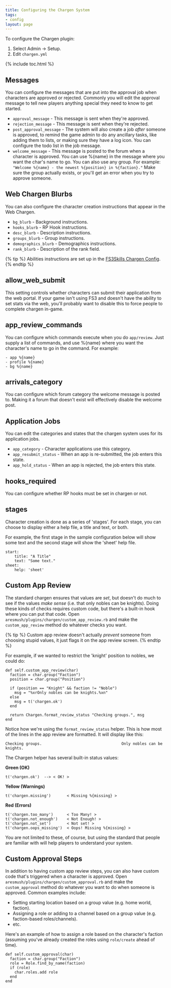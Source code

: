 ```yaml
---
title: Configuring the Chargen System
tags:
- config
layout: page
---
```


To configure the Chargen plugin:

1. Select Admin -> Setup.
2. Edit `chargen.yml`

{% include toc.html %}

## Messages

You can configure the messages that are put into the approval job when characters are approved or rejected.  Commonly you will edit the approval message to tell new players anything special they need to know to get started.

* `approval_message` - This message is sent when they're approved.
* `rejection_message` - This message is sent when they're rejected.
* `post_approval_message` - The system will also create a job *after* someone is approved, to remind the game admin to do any ancillary tasks, like adding them to lists, or making sure they have a log icon.  You can configure the todo list in the job message.
* `welcome_message` - This message is posted to the forum when a character is approved.  You can use %{name} in the message where you want the char's name to go.  You can also use any group.  For example:  `"Welcome %{name} - the newest %{position} in %{faction}."`  Make sure the group actually exists, or you'll get an error when you try to approve someone.

## Web Chargen Blurbs

You can also configure the character creation instructions that appear in the Web Chargen.

* `bg_blurb` - Background instructions.
* `hooks_blurb` - RP Hook instructions.
* `desc_blurb` - Description instructions.
* `groups_blurb` - Group instructions.
* `demographics_blurb` - Demographics instructions.
* `rank_blurb` - Description of the rank field.

{% tip %} 
Abilities instructions are set up in the [FS3Skills Chargen Config](/tutorials/config/fs3skills_chargen.html).
{% endtip %}

## allow_web_submit

This setting controls whether characters can submit their application from the web portal.  If your game isn't using FS3 and doesn't have the ability to set stats via the web, you'll probably want to disable this to force people to complete chargen in-game.

## app_review_commands

You can configure which commands execute when you do `app/review`.  Just supply a list of commands, and use %{name} where you want the character's name to go in the command.  For example:

    - app %{name}
    - profile %{name}
    - bg %{name}

## arrivals_category

You can configure which forum category the welcome message is posted to.  Making it a forum that doesn't exist will effectively disable the welcome post.

## Application  Jobs

You can edit the categories and states that the chargen system uses for its application jobs.

* `app_category` - Character applications use this category.
* `app_resubmit_status` - When an app is re-submitted, the job enters this state.
* `app_hold_status` - When an app is rejected, the job enters this state.

## hooks_required

You can configure whether RP hooks must be set in chargen or not.

## stages

Character creation is done as a series of 'stages'.  For each stage, you can choose to display either a help file, a title and text, or both.

For example, the first stage in the sample configuration below will show some text and the second stage will show the 'sheet' help file.

    start:
        title: "A Title"
        text: "Some text."
    sheet:
        help: 'sheet'

## Custom App Review

The standard chargen ensures that values are _set_, but doesn't do much to see if the values _make sense_ (i.e. that only nobles can be knights).  Doing these kinds of checks requires custom code, but there's a built-in hook where you can put that code.  Open `aresmush/plugins/chargen/custom_app_review.rb` and make the `custom_app_review` method do whatever checks you want.

{% tip %} 
Custom app review doesn't actually _prevent_ someone from choosing stupid values, it just flags it on the app review screen.
{% endtip %}

For example, if we wanted to restrict the 'knight' position to nobles, we could do:

    def self.custom_app_review(char)
      faction = char.group("Faction")
      position = char.group("Position")
      
      if (position == "Knight" && faction != "Noble")
        msg = "%xrOnly nobles can be knights.%xn"
      else
        msg = t('chargen.ok')
      end
      
      return Chargen.format_review_status "Checking groups.", msg
    end


Notice how we're using the `format_review_status` helper.  This is how most of the lines in the app review are formatted.  It will display like this:

    Checking groups.                                   Only nobles can be knights.

The Chargen helper has several built-in status values:

**Green (OK)**

    t('chargen.ok')  --> < OK! >

**Yellow (Warnings)**

    t('chargen.missing')       < Missing %{missing} >

**Red (Errors)**

    t('chargen.too_many')      < Too Many! >
    t('chargen.not_enough')    < Not Enough! >
    t('chargen.not_set')       < Not set! >
    t('chargen.oops_missing')  < Oops! Missing %{missing} >

You are not limited to these, of course, but using the standard that people are familiar with will help players to understand your system.

## Custom Approval Steps

In addition to having custom app review steps, you can also have custom code that's triggered when a character is approved.  Open `aresmush/plugins/chargen/custom_approval.rb` and make the `custom_approval` method do whatever you want to do when someone is approved.  Common examples include:

* Setting starting location based on a group value (e.g. home world, faction).
* Assigning a role or adding to a channel based on a group value (e.g. faction-based roles/channels).
* etc.

Here's an example of how to assign a role based on the character's faction (assuming you've already created the roles using `role/create` ahead of time).

    def self.custom_approval(char)
      faction = char.group("Faction")
      role = Role.find_by_name(faction)
      if (role)
        char.roles.add role
      end
    end